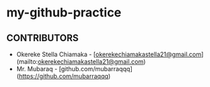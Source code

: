 # my-github-practice

## CONTRIBUTORS
- Okereke Stella Chiamaka - [okerekechiamakastella21@gmail.com] (mailto:okerekechiamakastella21@gmail.com)
- Mr. Mubaraq - [github.com/mubarraqqq] (https://github.com/mubarraqqq)
